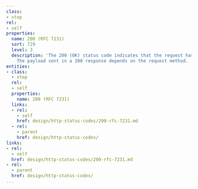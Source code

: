 ```yaml
---
class:
- stop
rel:
- self
properties:
  name: 200 (RFC 7231)
  sort: 729
  level: 3
  description: 'The 200 (OK) status code indicates that the request has succeeded.
    The payload sent in a 200 response depends on the request method. '
entities:
- class:
  - stop
  rel:
  - self
  properties:
    name: 200 (RFC 7231)
  links:
  - rel:
    - self
    href: design/http-status-codes/200-rfc-7231.md
  - rel:
    - parent
    href: design/http-status-codes/
links:
- rel:
  - self
  href: design/http-status-codes/200-rfc-7231.md
- rel:
  - parent
  href: design/http-status-codes/
...
```

